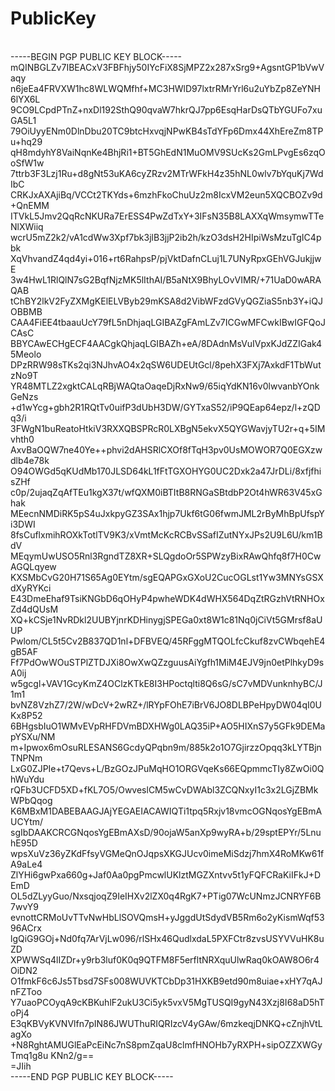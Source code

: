 # PublicKey
<br>
-----BEGIN PGP PUBLIC KEY BLOCK-----<br>
mQINBGLZv7IBEACxV3FBFhjy50IYcFiX8SjMPZ2x287xSrg9+AgsntGP1bVwVaqy
n6jeEa4FRVXW1hc8WLWQMfhf+MC3HWlD97lxtrRMrYrl6u2uYbZp8ZeYNH6lYX6L
9CO9LCpdPTnZ+nxDl192SthQ90qvaW7hkrQJ7pp6EsqHarDsQTbYGUFo7xuGA5L1
79OiUyyENm0DlnDbu20TC9btcHxvqjNPwKB4sTdYFp6Dmx44XhEreZm8TPu+hq29
qH8mdyhY8VaiNqnKe4BhjRi1+BT5GhEdN1MuOMV9SUcKs2GmLPvgEs6zqOoSfW1w
7ttrb3F3Lzj1Ru+d8gNt53uKA6cyZRzv2MTrWFkH4z35hNL0wlv7bYquKj7WdIbC
CRKJxAXAjiBq/VCCt2TKYds+6mzhFkoChuUz2m8IcxVM2eun5XQCBOZv9d+QnEMM
ITVkL5Jmv2QqRcNKURa7ErESS4PwZdTxY+3IFsN35B8LAXXqWmsymwTTeNlXWiiq
wcrU5mZ2k2/vA1cdWw3Xpf7bk3jlB3jjP2ib2h/kzO3dsH2HIpiWsMzuTgIC4pbk
XqVhvandZ4qd4yi+016+rt6RahpsP/pjVktDafnCLuj1L7UNyRpxGEhVGJukjjwE
3w4HwL1RlQlN7sG2BqfNjzMK5lIthAI/B5aNtX9BhyLOvVIMR/+71UaD0wARAQAB
tChBY2lkV2FyZXMgKElELVByb29mKSA8d2VibWFzdGVyQGZiaS5nb3Y+iQJOBBMB
CAA4FiEE4tbaauUcY79fL5nDhjaqLGIBAZgFAmLZv7ICGwMFCwkIBwIGFQoJCAsC
BBYCAwECHgECF4AACgkQhjaqLGIBAZh+eA/8DAdnMsVuIVpxKJdZZIGak45Meolo
DPzRRW98sTKs2qi3NJhvAO4x2qSW6UDEUtGcl/8pehX3FXj7AxkdF1TbWutzNo9T
YR48MTLZ2xgktCALqRBjWAQtaOaqeDjRxNw9/65iqYdKN16v0lwvanbYOnkGeNzs
+d1wYcg+gbh2R1RQtTv0uifP3dUbH3DW/GYTxaS52/iP9QEap64epz/l+zQDq3/i
3FWgN1buReatoHtkiV3RXXQBSPRcR0LXBgN5ekvX5QYGWavjyTU2r+q+5IMvhth0
AxvBaOQW7ne40Ye++phvi2dAHSRlCXOf8fTqH3pv0UsMOWOR7Q0EGXzwdlb4e78k
O94OWGd5qKUdMb170JLSD64kL1fFtTGXOHYG0UC2Dxk2a47JrDLi/8xfjfhisZHf
c0p/2ujaqZqAfTEu1kgX37t/wfQXM0iBTItB8RNGaSBtdbP2Ot4hWR63V45xGhak
MEecnNMDiRK5pS4uJxkpyGZ3SAx1hjp7Ukf6tG06fwmJML2rByMhBpUfspYi3DWI
8fsCuflxmihROXkTotlTV9K3/xVmtMcKcRCBvSSafIZutNYxJPs2U9L6U/km1BdV
MEqymUwUSO5Rnl3RgndTZ8XR+SLQgdoOr5SPWzyBixRAwQhfq8f7H0CwAGQLqyew
KXSMbCvG20H71S65Ag0EYtm/sgEQAPGxGXoU2CucOGLst1Yw3MNYsGSXdXyRYKci
E43DmeEhaf9TsiKNGbD6qOHyP4pwheWDK4dWHX564DqZtRGzhVtRNHOxZd4dQUsM
XQ+kCSje1NvRDkl2UUBYjnrKDHinygjSPEGa0xt8W1c81Nq0jCiVt5GMrsf8aUUP
Pwlom/CL5t5Cv2B837QD1nl+DFBVEQ/45RFggMTQOLfcCkuf8zvCWbqehE4gB5AF
Ff7PdOwWOuSTPlZTDJXi8OwXwQZzguusAiYgfh1MiM4EJV9jn0etPlhkyD9sA0ij
w5gcgl+VAV1GcyKmZ4OClzKTkE8I3HPoctqlti8Q6sG/sC7vMDVunknhyBC/J1m1
bvNZ8VzhZ7/2W/wDcV+2wRZ+/lRYpFOhE7iBrV6JO8DLBPeHpyDW04qI0UKx8P52
6BHgsbIuO1WMvEVpRHFDVmBDXHWg0LAQ35iP+AO5HIXnS7y5GFk9DEMapYSXu/NM
m+Ipwox6mOsuRLESANS6GcdyQPqbn9m/885k2o1O7GjirzzOpqq3kLYTBjnTNPNm
LxG0ZJPIe+t7Qevs+L/BzGOzJPuMqHO1ORGVqeKs66EQpmmcTIy8ZwOi0QhWuYdu
rQFb3UCFD5XD+fKL7O5/OwveslCM5wCvDWAbl3ZCQNxyI1c3x2LGjZBMkWPbQqog
K6MBxM1DABEBAAGJAjYEGAEIACAWIQTi1tpq5Rxjv18vmcOGNqosYgEBmAUCYtm/
sgIbDAAKCRCGNqosYgEBmAXsD/90ojaW5anXp9wyRA+b/29sptEPYr/5LnuhE95D
wpsXuVz36yZKdFfsyVGMeQnOJqpsXKGJUcv0imeMiSdzj7hmX4RoMKw61fA9aLe4
ZlYHi6gwPxa660g+Jaf0Aa0pgPmcwlUKlztMGZXntvv5t1yFQFCRaKiIFkJ+DEmD
OL5dZLyyGuo/NxsqjoqZ9IeIHXv2lZX0q4RgK7+PTig07WcUNmzJCNRYF6B7wvY9
evnottCRMoUvTTvNwHbLlSOVQmsH+yJggdUtSdydVB5Rm6o2yKismWqf5396ACrx
lgQiG9GOj+Nd0fq7ArVjLw096/rlSHx46QudlxdaL5PXFCtr8zvsUSYVVuHK8uZD
XPWWSq4lIZDr+y9rb3luf0K0q9QTFM8F5erfltNRXquUlwRaq0kOAW8O6r4OiDN2
O1fmkF6c6Js5Tbsd7SFs008WUVKTCbDp31HXKB9etd90m8uiae+xHY7qAJnFZToo
Y7uaoPCOyqA9cKBKuhlF2ukU3Ci5yk5vxV5MgTUSQI9gyN43Xzj8I68aD5hToPj4
E3qKBVyKVNVlfn7pIN86JWUThuRIQRIzcV4yGAw/6mzkeqjDNKQ+cZnjhVtLagXo
+N8RghtAMUGlEaPcEiNc7nS8pmZqaU8clmfHNOHb7yRXPH+sipOZZXWGyTmq1g8u
KNn2/g==<br>
=JIih<br>
-----END PGP PUBLIC KEY BLOCK-----
